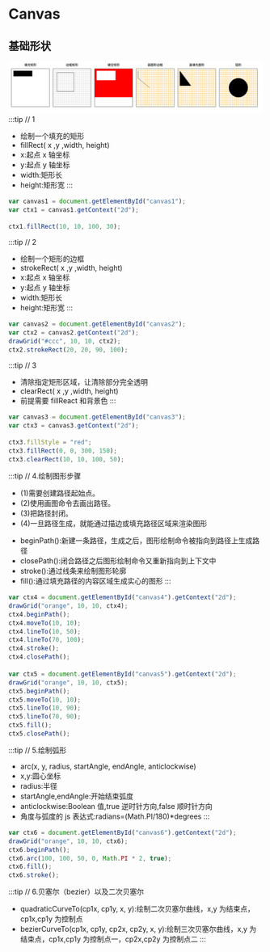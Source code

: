 # Canvas

## 基础形状

![img](../public/img/canvas1.png)
:::tip
// 1

- 绘制一个填充的矩形
- fillRect( x ,y ,width, height)
- x:起点 x 轴坐标
- y:起点 y 轴坐标
- width:矩形长
- height:矩形宽
  :::

```js
var canvas1 = document.getElementById("canvas1");
var ctx1 = canvas1.getContext("2d");

ctx1.fillRect(10, 10, 100, 30);
```

:::tip
// 2

- 绘制一个矩形的边框
- strokeRect( x ,y ,width, height)
- x:起点 x 轴坐标
- y:起点 y 轴坐标
- width:矩形长
- height:矩形宽
  :::

```js
var canvas2 = document.getElementById("canvas2");
var ctx2 = canvas2.getContext("2d");
drawGrid("#ccc", 10, 10, ctx2);
ctx2.strokeRect(20, 20, 90, 100);
```

:::tip
// 3

- 清除指定矩形区域，让清除部分完全透明
- clearRect( x ,y ,width, height)
- 前提需要 fillReact 和背景色
  :::

```js
var canvas3 = document.getElementById("canvas3");
var ctx3 = canvas3.getContext("2d");

ctx3.fillStyle = "red";
ctx3.fillRect(0, 0, 300, 150);
ctx3.clearRect(10, 10, 100, 50);
```

:::tip
// 4.绘制图形步骤

- (1)需要创建路径起始点。
- (2)使用画图命令去画出路径。
- (3)把路径封闭。
- (4)一旦路径生成，就能通过描边或填充路径区域来渲染图形
  >
- beginPath():新建一条路径，生成之后，图形绘制命令被指向到路径上生成路径
- closePath():闭合路径之后图形绘制命令又重新指向到上下文中
- stroke():通过线条来绘制图形轮廓
- fill():通过填充路径的内容区域生成实心的图形
  :::

```js
var ctx4 = document.getElementById("canvas4").getContext("2d");
drawGrid("orange", 10, 10, ctx4);
ctx4.beginPath();
ctx4.moveTo(10, 10);
ctx4.lineTo(10, 50);
ctx4.lineTo(70, 100);
ctx4.stroke();
ctx4.closePath();

var ctx5 = document.getElementById("canvas5").getContext("2d");
drawGrid("orange", 10, 10, ctx5);
ctx5.beginPath();
ctx5.moveTo(10, 10);
ctx5.lineTo(10, 90);
ctx5.lineTo(70, 90);
ctx5.fill();
ctx5.closePath();
```

:::tip
// 5.绘制弧形

- arc(x, y, radius, startAngle, endAngle, anticlockwise)
- x,y:圆心坐标
- radius:半径
- startAngle,endAngle:开始结束弧度
- anticlockwise:Boolean 值,true 逆时针方向,false 顺时针方向
- 角度与弧度的 js 表达式:radians=(Math.PI/180)\*degrees
  :::

```js
var ctx6 = document.getElementById("canvas6").getContext("2d");
drawGrid("orange", 10, 10, ctx6);
ctx6.beginPath();
ctx6.arc(100, 100, 50, 0, Math.PI * 2, true);
ctx6.fill();
ctx6.stroke();
```

:::tip
// 6.贝塞尔（bezier）以及二次贝塞尔

- quadraticCurveTo(cp1x, cp1y, x, y):绘制二次贝塞尔曲线，x,y 为结束点，cp1x,cp1y 为控制点
- bezierCurveTo(cp1x, cp1y, cp2x, cp2y, x, y):绘制三次贝塞尔曲线，x,y 为结束点，cp1x,cp1y 为控制点一，cp2x,cp2y 为控制点二
  :::
